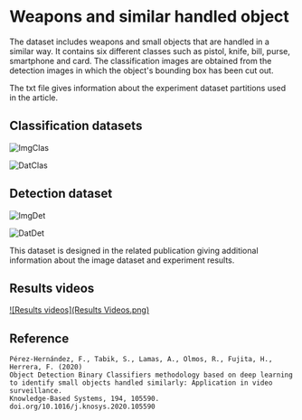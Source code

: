 # Weapons and similar handled object

The dataset includes weapons and small objects that are handled in a similar way. It contains six different classes such as pistol, knife, bill, purse, smartphone and card. The classification images are obtained from the detection images in which the object's bounding box has been cut out. 

The txt file gives information about the experiment dataset partitions used in the article.

## Classification datasets

![ImgClas](https://github.com/ari-dasci/OD-WeaponDetection/blob/master/pictures/Images%20Classification.jpg)

![DatClas](https://github.com/ari-dasci/OD-WeaponDetection/blob/master/pictures/Dataset%20Classification.jpg)

## Detection dataset

![ImgDet](https://github.com/ari-dasci/OD-WeaponDetection/blob/master/pictures/Images%20Detection.jpg)

![DatDet](https://github.com/ari-dasci/OD-WeaponDetection/blob/master/pictures/Dataset%20Detection.jpg)

This dataset is designed in the related publication giving additional information about the image dataset and experiment results.

## Results videos

[![Results videos](Results Videos.png)](https://www.youtube.com/watch?v=qHqb70KzeMY&list=PL8vVH_wJRIZFlQWaHTxe2e0BWiqQVyWxM&ab_channel=FranciscoP%C3%A9rez-Hern%C3%A1ndez)



## Reference
```
Pérez-Hernández, F., Tabik, S., Lamas, A., Olmos, R., Fujita, H., Herrera, F. (2020) 
Object Detection Binary Classifiers methodology based on deep learning to identify small objects handled similarly: Application in video surveillance. 
Knowledge-Based Systems, 194, 105590. doi.org/10.1016/j.knosys.2020.105590
```